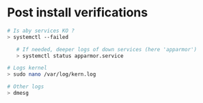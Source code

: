 # Post install verifications

```bash
# Is aby services KO ?
> systemctl --failed

   # If needed, deeper logs of down services (here 'apparmor')
   > systemctl status apparmor.service

# Logs kernel
> sudo nano /var/log/kern.log

# Other logs
> dmesg
```
